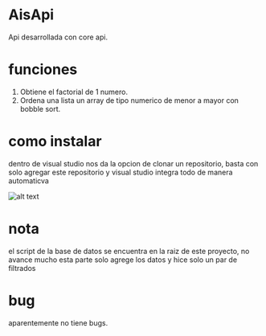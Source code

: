 # AisApi
Api desarrollada con core api.

# funciones
1. Obtiene el factorial de 1 numero.
2. Ordena una lista un array de tipo numerico de menor a mayor con bobble sort.

# como instalar
dentro de visual studio nos da la opcion de clonar un repositorio, basta con solo agregar este repositorio y visual studio integra todo de manera automaticva

![alt text](https://i.ytimg.com/vi/c4nuFjV9yms/maxresdefault.jpg)


# nota
el script de la base de datos se encuentra en la raiz de este proyecto, no avance mucho esta parte solo agrege los datos y hice solo un par de filtrados

# bug
aparentemente no tiene bugs.
